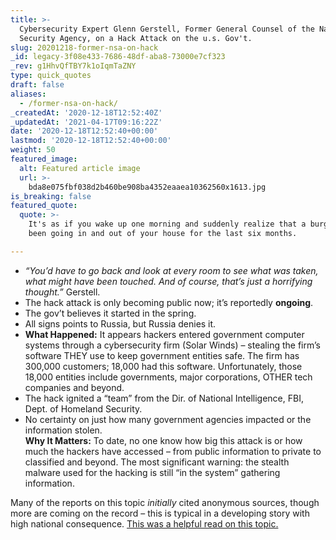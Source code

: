 ```yaml
---
title: >-
  Cybersecurity Expert Glenn Gerstell, Former General Counsel of the National
  Security Agency, on a Hack Attack on the u.s. Gov't.
slug: 20201218-former-nsa-on-hack
_id: legacy-3f08e433-7686-48df-aba8-73000e7cf323
_rev: g1HhvQfTBY7k1oIqmTaZNY
type: quick_quotes
draft: false
aliases:
  - /former-nsa-on-hack/
_createdAt: '2020-12-18T12:52:40Z'
_updatedAt: '2021-04-17T09:16:22Z'
date: '2020-12-18T12:52:40+00:00'
lastmod: '2020-12-18T12:52:40+00:00'
weight: 50
featured_image:
  alt: Featured article image
  url: >-
    bda8e075fbf038d2b460be908ba4352eaaea10362560x1613.jpg
is_breaking: false
featured_quote:
  quote: >-
    It's as if you wake up one morning and suddenly realize that a burglar has
    been going in and out of your house for the last six months.

---
```

* _“You’d have to go back and look at every room to see what was taken, what might have been touched. And of course, that’s just a horrifying thought.”_ Gerstell.
* The hack attack is only becoming public now; it’s reportedly **ongoing**.
* The gov’t believes it started in the spring.
* All signs points to Russia, but Russia denies it.
* **What Happened:** It appears hackers entered government computer systems through a cybersecurity firm (Solar Winds) – stealing the firm’s software THEY use to keep government entities safe. The firm has 300,000 customers; 18,000 had this software. Unfortunately, those 18,000 entities include governments, major corporations, OTHER tech companies and beyond.
* The hack ignited a “team” from the Dir. of National Intelligence, FBI, Dept. of Homeland Security.
* No certainty on just how many government agencies impacted or the information stolen.  
**Why It Matters:** To date, no one know how big this attack is or how much the hackers have accessed – from public information to private to classified and beyond. The most significant warning: the stealth malware used for the hacking is still “in the system” gathering information.

Many of the reports on this topic *initially* cited anonymous sources, though more are coming on the record – this is typical in a developing story with high national consequence. [This was a helpful read on this topic.](https://www.npr.org/2020/12/15/946776718/u-s-scrambles-to-understand-major-computer-hack-but-says-little)